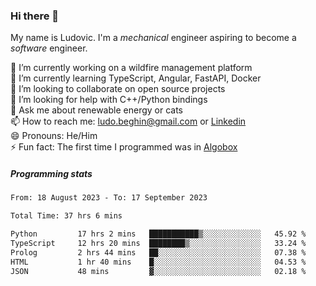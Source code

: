 ### Hi there 👋

My name is Ludovic. I'm a *mechanical* engineer aspiring to become a *software* engineer.

 🔭 I’m currently working on a wildfire management platform<br/>
 🌱 I’m currently learning TypeScript, Angular, FastAPI, Docker<br/>
 👯 I’m looking to collaborate on open source projects<br/>
 🤔 I’m looking for help with C++/Python bindings<br/>
 💬 Ask me about renewable energy or cats<br/>
 📫 How to reach me: ludo.beghin@gmail.com or [Linkedin](https://www.linkedin.com/in/ludovic-beghin/)<br/>
 😄 Pronouns: He/Him<br/>
 ⚡ Fun fact: The first time I programmed was in [Algobox](https://fr.wikipedia.org/wiki/Algobox)<br/>

##### Programming stats
<!--START_SECTION:waka-->

```txt
From: 18 August 2023 - To: 17 September 2023

Total Time: 37 hrs 6 mins

Python         17 hrs 2 mins   ███████████▒░░░░░░░░░░░░░   45.92 %
TypeScript     12 hrs 20 mins  ████████▒░░░░░░░░░░░░░░░░   33.24 %
Prolog         2 hrs 44 mins   ██░░░░░░░░░░░░░░░░░░░░░░░   07.38 %
HTML           1 hr 40 mins    █░░░░░░░░░░░░░░░░░░░░░░░░   04.53 %
JSON           48 mins         ▓░░░░░░░░░░░░░░░░░░░░░░░░   02.18 %
```

<!--END_SECTION:waka-->
